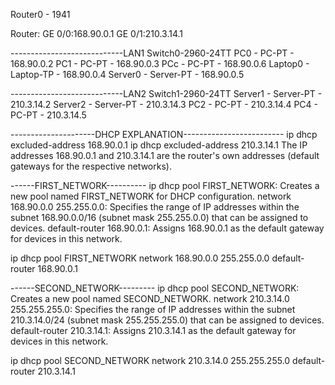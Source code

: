 Router0 - 1941

Router:
GE 0/0:168.90.0.1
GE 0/1:210.3.14.1

----------------------------LAN1
Switch0-2960-24TT
PC0 - PC-PT - 168.90.0.2
PC1 - PC-PT - 168.90.0.3
PCc - PC-PT - 168.90.0.6
Laptop0 - Laptop-TP - 168.90.0.4
Server0 - Server-PT - 168.90.0.5


----------------------------LAN2
Switch1-2960-24TT
Server1 - Server-PT - 210.3.14.2
Server2 - Server-PT - 210.3.14.3
PC2 - PC-PT - 210.3.14.4
PC4 - PC-PT - 210.3.14.5

---------------------DHCP EXPLANATION-------------------------
ip dhcp excluded-address 168.90.0.1
ip dhcp excluded-address 210.3.14.1
The IP addresses 168.90.0.1 and 210.3.14.1 are the router's own addresses (default gateways for the respective networks).

------FIRST_NETWORK----------
ip dhcp pool FIRST_NETWORK: Creates a new pool named FIRST_NETWORK for DHCP configuration.
network 168.90.0.0 255.255.0.0: Specifies the range of IP addresses within the subnet 168.90.0.0/16 (subnet mask 255.255.0.0) that can be assigned to devices.
default-router 168.90.0.1: Assigns 168.90.0.1 as the default gateway for devices in this network.


ip dhcp pool FIRST_NETWORK
network 168.90.0.0 255.255.0.0
default-router 168.90.0.1


------SECOND_NETWORK---------
ip dhcp pool SECOND_NETWORK: Creates a new pool named SECOND_NETWORK.
network 210.3.14.0 255.255.255.0: Specifies the range of IP addresses within the subnet 210.3.14.0/24 (subnet mask 255.255.255.0) that can be assigned to devices.
default-router 210.3.14.1: Assigns 210.3.14.1 as the default gateway for devices in this network.

ip dhcp pool SECOND_NETWORK
network 210.3.14.0 255.255.255.0
default-router 210.3.14.1
